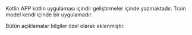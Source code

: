 Kotlin APP kotlin uygulaması içindir geliştirmeler içinde yazmaktadır.
Train model kendi içinde bir uygulamadır.

Bütün açıklamalar bilgiler özel olarak eklenmiştir.
